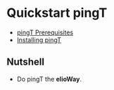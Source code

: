 # Quickstart pingT
- [pingT Prerequisites](/ribs/pingT/prerequisites.html)
- [Installing pingT](/ribs/pingT/installing.html)
## Nutshell
- Do pingT the **elioWay**.
